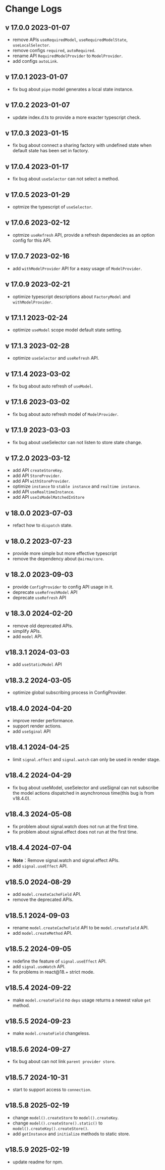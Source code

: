 # Change Logs

## v 17.0.0 2023-01-07

* remove APIs `useRequiredModel`, `useRequiredModelState`, `useLocalSelector`.
* remove configs `required`, `autoRequired`.
* rename API `RequiredModelProvider` to `ModelProvider`.
* add configs `autoLink`.

## v 17.0.1 2023-01-07

* fix bug about `pipe` model generates a local state instance.

## v 17.0.2 2023-01-07

* update index.d.ts to provide a more exacter typescript check. 

## v 17.0.3 2023-01-15

* fix bug about connect a sharing factory with undefined state when default state has been set in factory. 

## v 17.0.4 2023-01-17

* fix bug about `useSelector` can not select a method.

## v 17.0.5 2023-01-29

* optmize the typescript of `useSelector`.

## v 17.0.6 2023-02-12

* optmize `useRefresh` API, provide a refresh dependecies as an option config for this API.

## v 17.0.7 2023-02-16

* add `withModelProvider` API for a easy usage of `ModelProvider`. 

## v 17.0.9 2023-02-21

* optimize typescript descriptions about `FactoryModel` and `withModelProvider`.

## v 17.1.1 2023-02-24

* optimize `useModel` scope model default state setting. 

## v 17.1.3 2023-02-28

* optimize `useSelector` and `useRefresh` API.

## v 17.1.4 2023-03-02

* fix bug about auto refresh of `useModel`.

## v 17.1.6 2023-03-02

* fix bug about auto refresh model of `ModelProvider`.

## v 17.1.9 2023-03-03

* fix bug about useSelector can not listen to store state change.

## v 17.2.0 2023-03-12

* add API `createStoreKey`.
* add API `StoreProvider`.
* add API `withStoreProvider`.
* optimize `instance` to `stable instance` and `realtime instance`.
* add API `useRealtimeInstance`.
* add API `useIsModelMatchedInStore`

## v 18.0.0 2023-07-03

* refact how to `dispatch` state.

## v 18.0.2 2023-07-23

* provide more simple but more effective typescript
* remove the dependency about `@airma/core`.

## v 18.2.0 2023-09-03

* provide `ConfigProvider` to config API usage in it.
* deprecate `useRefreshModel` API
* deprecate `useRefresh` API

## v 18.3.0 2024-02-20

* remove old deprecated APIs.
* simplify APIs.
* add `model` API.

## v18.3.1 2024-03-03

* add `useStaticModel` API

## v18.3.2 2024-03-05

* optimize global subscribing process in ConfigProvider.

## v18.4.0 2024-04-20

* improve render performance.
* support render actions.
* add `useSginal` API

## v18.4.1 2024-04-25

 * limit `signal.effect` and `signal.watch` can only be used in render stage.

 ## v18.4.2 2024-04-29

 * fix bug about useModel, useSelector and useSignal can not subscribe the model actions dispatched in asynchronous time(this bug is from v18.4.0).

 ## v18.4.3 2024-05-08

 * fix problem about signal.watch does not run at the first time.
 * fix problem about signal.effect does not run at the first time.

 ## v18.4.4 2024-07-04

 * **Note**：Remove signal.watch and signal.effect APIs.
 * add `signal.useEffect` API.

## v18.5.0 2024-08-29

* add `model.createCacheField` API.
* remove the deprecated APIs.

## v18.5.1 2024-09-03

* rename `model.createCacheField` API to be `model.createField` API.
* add `model.createMethod` API.

## v18.5.2 2024-09-05

* redefine the feature of `signal.useEffect` API.
* add `signal.useWatch` API.
* fix problems in react@18.+ strict mode.

## v18.5.4 2024-09-22

* make `model.createField` no `deps` usage returns a newest value `get` method.

## v18.5.5 2024-09-23

* make `model.createField` changeless.

## v18.5.6 2024-09-27

* fix bug about can not link `parent provider store`.

## v18.5.7 2024-10-31

* start to support access to `connection`.

## v18.5.8 2025-02-19

* change `model().createStore` to `model().createKey`.
* change `model().createStore().static()` to `model().createKey().createStore()`.
* add `getInstance` and `initialize` methods to static store.

## v18.5.9 2025-02-19

* update readme for npm.